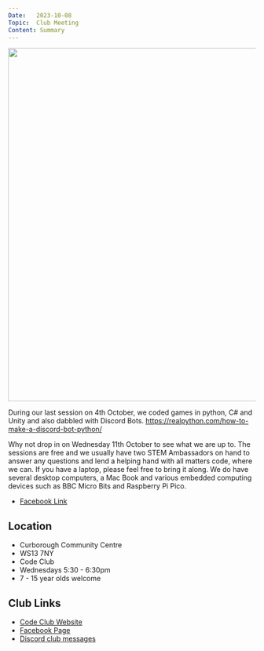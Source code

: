 ```yaml
---
Date:   2023-10-08
Topic:  Club Meeting
Content: Summary
---
```

[<img width="720px" height="720" src="https://external.fbhx6-1.fna.fbcdn.net/emg1/v/t13/12121075030561442365?url=https%3A%2F%2Ffiles.realpython.com%2Fmedia%2FHow-to-Make-a-Discord-Bot-With-Python_Watermarked.23887eee3226.jpg&fb_obo=1&utld=realpython.com&stp=c420.0.1080.1080a_dst-emg0_q75_s720x720&ccb=13-1&oh=06_AbGt94e-x02pSIbh70T24LoitSX04JmClSVmJlFoqjahrQ&oe=65282F28&_nc_sid=ff403b"/>](https://external.fbhx6-1.fna.fbcdn.net/emg1/v/t13/12121075030561442365?url=https%3A%2F%2Ffiles.realpython.com%2Fmedia%2FHow-to-Make-a-Discord-Bot-With-Python_Watermarked.23887eee3226.jpg&fb_obo=1&utld=realpython.com&stp=c420.0.1080.1080a_dst-emg0_q75_s720x720&ccb=13-1&oh=06_AbGt94e-x02pSIbh70T24LoitSX04JmClSVmJlFoqjahrQ&oe=65282F28&_nc_sid=ff403b)

During our last session on  4th October, we coded games in python, C# and Unity and also dabbled with Discord 
Bots.
https://realpython.com/how-to-make-a-discord-bot-python/

Why not drop in on Wednesday 11th October to see what we are up to. The sessions are free and we usually have two STEM Ambassadors on hand to answer any questions and lend a helping hand with all matters code, where we can. If you have a laptop, please feel free to bring it along. We do have several desktop computers, a Mac Book and various embedded computing devices such as BBC Micro Bits and Raspberry Pi Pico.

* [Facebook Link](https://www.facebook.com/720665616418529/posts/830282468790176)

## Location

* Curborough Community Centre
* WS13 7NY
* Code Club
* Wednesdays 5:30 - 6:30pm
* 7 - 15 year olds welcome

## Club Links

* [Code Club Website](https://lichfield-code-club.github.io/)
* [Facebook Page](https://www.facebook.com/LichfieldCoders)
* [Discord club messages](https://discord.gg/szz6xGK)
